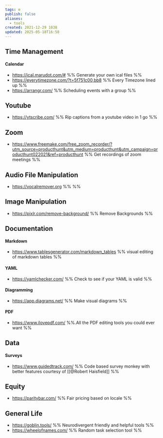```yaml
---
tags: ⚙️
publish: false
aliases:
  - tools
created: 2021-12-29 1038
updated: 2025-05-18T16:58
---
```


## Time Management

#### Calendar

- https://ical.marudot.com/# %% Generate your own ical files %%
- https://everytimezone.com/?t=5f751c00,bb8 %% Every Timezone lined up %%
- https://arrangr.com/ %% Scheduling events with a group %%

## Youtube

- https://ytscribe.com/ %% Rip captions from a youtube video in 1 go %%

## Zoom

- https://www.freemake.com/free_zoom_recorder/?utm_source=producthunt&utm_medium=producthunt&utm_campaign=producthunt022021&ref=producthunt %% Get recordings of zoom meetings %%

## Audio File Manipulation

- https://vocalremover.org %% <!-- markdown-link-check-disable-line --> %%

## Image Manipulation

- https://pixlr.com/remove-background/ %% Remove Backgrounds %%

## Documentation

#### Markdown

- https://www.tablesgenerator.com/markdown_tables %% visual editing of markdown tables %%

#### YAML

- https://yamlchecker.com/ %% Check to see if your YAML is valid %%

#### Diagramming

- https://app.diagrams.net/ %% Make visual diagrams %%

#### PDF

- https://www.ilovepdf.com/ %%.All the PDF editing tools you could ever want %%

## Data

#### Surveys

- https://www.guidedtrack.com/ %% Code based survey monkey with better features courtesy of [[@Robert Haisfield]] %%

## Equity

- https://paritybar.com/ %% Fair pricing based on locale %%

## General Life

- https://goblin.tools/ %% Neurodivergent friendly and helpful tools %%
- https://wheelofnames.com/ %% Random task selection tool %%